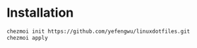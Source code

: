 # Installation

```bash
chezmoi init https://github.com/yefengwu/linuxdotfiles.git
chezmoi apply
```
